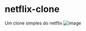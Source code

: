# netflix-clone
Um clone simples do netflix
![image](https://user-images.githubusercontent.com/92311384/166452997-b7b91f1c-443b-4e44-80b9-578fb66b614b.png)
